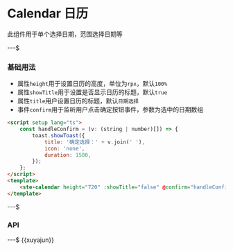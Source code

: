 # Calendar 日历

此组件用于单个选择日期，范围选择日期等

---$

### 基础用法

- 属性`height`用于设置日历的高度，单位为`rpx`，默认`100%`
- 属性`showTitle`用于设置是否显示日历的标题，默认`true`
- 属性`title`用户设置日历的标题，默认`日期选择`
- 事件`confirm`用于监听用户点击确定按钮事件，参数为选中的日期数组

```html
<script setup lang="ts">
    const handleConfirm = (v: (string | number)[]) => {
        toast.showToast({
            title: '确定选择：' + v.join(' '),
            icon: 'none',
            duration: 1500,
        });
    };
</script>
<template>
    <ste-calendar height="720" :showTitle="false" @confirm="handleConfirm" />
</template>
```

---$

### API

<!-- props -->

---$
{{xuyajun}}
